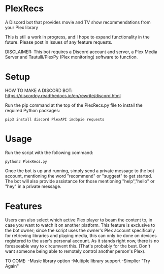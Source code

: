 # PlexRecs
A Discord bot that provides movie and TV show recommendations from your Plex library

This is still a work in progress, and I hope to expand functionality in the future. Please post in Issues of any feature requests.

DISCLAIMER: This bot requires a Discord account and server, a Plex Media Server and Tautulli/PlexPy (Plex monitoring) software to function.

# Setup
HOW TO MAKE A DISCORD BOT: https://discordpy.readthedocs.io/en/rewrite/discord.html

Run the pip command at the top of the PlexRecs.py file to install the required Python packages:

	pip3 install discord PlexAPI imdbpie requests

# Usage
Run the script with the following command:
	
	python3 PlexRecs.py

Once the bot is up and running, simply send a private message to the bot account, mentioning the word "recommend" or "suggest" to get started. The bot will also provide assistance for those mentioning "help","hello" or "hey" in a private message.

# Features
Users can also select which active Plex player to beam the content to, in case you want to watch it on another platform. This feature is exclusive to the bot owner; since the script uses the owner's Plex account specifically for retrieving libraries and playing media, this can only be done on devices registered to the user's personal account. As it stands right now, there is no foreseeable way to circumvent this. (That's probably for the best. Don't want someone being able to remotely control another person's Plex).

TO COME:
-Music library option
-Multiple library support
-Simplier "Try Again"
